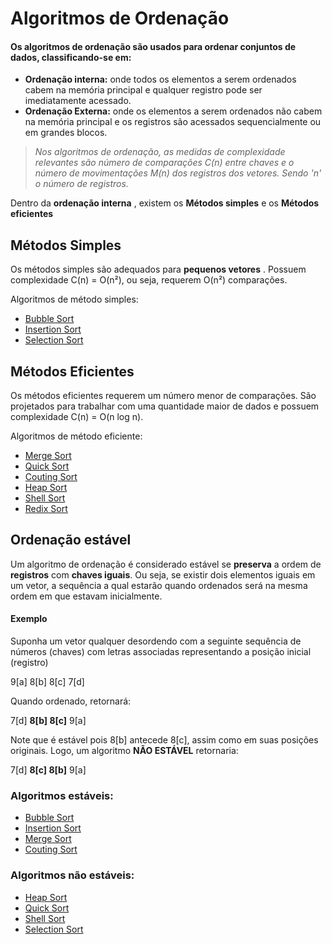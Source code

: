 # Algoritmos de Ordenação

#### Os algoritmos de ordenação são usados para ordenar conjuntos de dados, classificando-se em:
- **Ordenação interna:** onde todos os elementos a serem ordenados cabem na memória principal e qualquer registro pode ser imediatamente acessado.
- **Ordenação Externa:** onde os elementos a serem ordenados não cabem na memória principal e os registros são acessados sequencialmente ou em grandes blocos.

>*Nos algoritmos de ordenação, as medidas de complexidade relevantes são número de comparações *C(n)* entre chaves e o número de movimentações *M(n)* dos registros dos vetores. Sendo *'n'* o número de registros.*

Dentro da **ordenação interna** , existem os **Métodos simples** e os **Métodos eficientes**
## Métodos Simples
Os métodos simples são adequados para **pequenos vetores** . Possuem complexidade C(n) = O(n²), ou seja, requerem O(n²) comparações.

Algoritmos de método simples:
- [Bubble Sort](https://github.com/yuri-akira/Ordenacao/tree/master/Bubble%20Sort)
- [Insertion Sort](https://github.com/yuri-akira/Ordenacao/tree/master/Insertion%20Sort)
- [Selection Sort](https://github.com/yuri-akira/Ordenacao/tree/master/Selection%20Sort)

## Métodos Eficientes
Os métodos eficientes requerem um número menor de comparações. São projetados para trabalhar com uma quantidade maior de dados e possuem complexidade C(n) = O(n log n).

Algoritmos de método eficiente:
- [Merge Sort]()
- [Quick Sort](https://github.com/yuri-akira/Ordenacao/tree/master/Quick%20Sort)
- [Couting Sort]()
- [Heap Sort]()
- [Shell Sort]()
- [Redix Sort]()

## Ordenação estável
Um algoritmo de ordenação é considerado estável se **preserva** a ordem de **registros** com **chaves iguais**. Ou seja, se existir dois elementos iguais em um vetor, a sequência a qual estarão quando ordenados será na mesma ordem em que estavam inicialmente.
#### Exemplo
Suponha um vetor qualquer desordendo com a seguinte sequência de números (chaves) com letras associadas representando a posição inicial (registro)

 9[a] 8[b] 8[c] 7[d]

Quando ordenado, retornará:

 7[d] **8[b] 8[c]** 9[a]

Note que é estável pois 8[b] antecede 8[c], assim como em suas posições originais. Logo, um algoritmo **NÃO ESTÁVEL** retornaria:

 7[d] **8[c] 8[b]** 9[a]
 
 ### Algoritmos estáveis:
 
 - [Bubble Sort](https://github.com/yuri-akira/Ordenacao/tree/master/Bubble%20Sort)
 - [Insertion Sort](https://github.com/yuri-akira/Ordenacao/tree/master/Insertion%20Sort)
 - [Merge Sort]()
 - [Couting Sort]()
 
 ### Algoritmos não estáveis:
 - [Heap Sort]()
 - [Quick Sort](https://github.com/yuri-akira/Ordenacao/tree/master/Quick%20Sort)
 - [Shell Sort]()
 - [Selection Sort](https://github.com/yuri-akira/Ordenacao/tree/master/Selection%20Sort)

 
 
